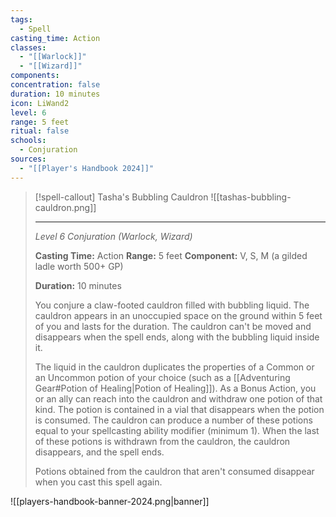 ```yaml
---
tags:
  - Spell
casting_time: Action
classes:
  - "[[Warlock]]"
  - "[[Wizard]]"
components:
concentration: false
duration: 10 minutes
icon: LiWand2
level: 6
range: 5 feet
ritual: false
schools:
  - Conjuration
sources: 
  - "[[Player's Handbook 2024]]"
---
```

>[!spell-callout] Tasha's Bubbling Cauldron
>![[tashas-bubbling-cauldron.png]]
>
>---
>_Level 6 Conjuration (Warlock, Wizard)_
>
>**Casting Time:** Action
>**Range:** 5 feet
>**Component:** V, S, M (a gilded ladle worth 500+ GP)
>
>**Duration:** 10 minutes
>
>You conjure a claw-footed cauldron filled with bubbling liquid. The cauldron appears in an unoccupied space on the ground within 5 feet of you and lasts for the duration. The cauldron can't be moved and disappears when the spell ends, along with the bubbling liquid inside it.
>
>The liquid in the cauldron duplicates the properties of a Common or an Uncommon potion of your choice (such as a [[Adventuring Gear#Potion of Healing\|Potion of Healing]]). As a Bonus Action, you or an ally can reach into the cauldron and withdraw one potion of that kind. The potion is contained in a vial that disappears when the potion is consumed. The cauldron can produce a number of these potions equal to your spellcasting ability modifier (minimum 1). When the last of these potions is withdrawn from the cauldron, the cauldron disappears, and the spell ends.
>
>Potions obtained from the cauldron that aren't consumed disappear when you cast this spell again.


![[players-handbook-banner-2024.png|banner]]